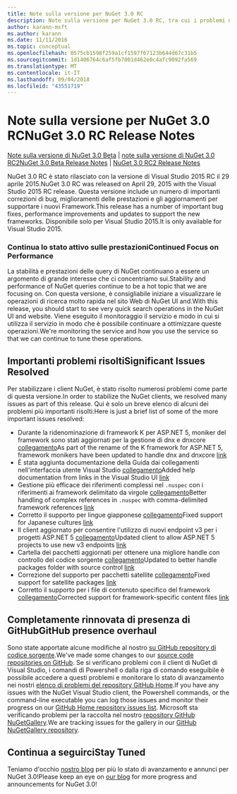 ```yaml
---
title: Note sulla versione per NuGet 3.0 RC
description: Note sulla versione per NuGet 3.0 RC, tra cui i problemi noti, correzioni di bug, funzionalità aggiunte e dcr.
author: karann-msft
ms.author: karann
ms.date: 11/11/2016
ms.topic: conceptual
ms.openlocfilehash: 0575cb1598f259a1cf1597f67123b644d67c31b5
ms.sourcegitcommit: 1d1406764c6af5fb7801d462e0c4afc9092fa569
ms.translationtype: MT
ms.contentlocale: it-IT
ms.lasthandoff: 09/04/2018
ms.locfileid: "43551719"
---
```

# <a name="nuget-30-rc-release-notes"></a><span data-ttu-id="17e7b-103">Note sulla versione per NuGet 3.0 RC</span><span class="sxs-lookup"><span data-stu-id="17e7b-103">NuGet 3.0 RC Release Notes</span></span>

<span data-ttu-id="17e7b-104">[Note sulla versione di NuGet 3.0 Beta](../release-notes/nuget-3.0-beta.md) | [note sulla versione di NuGet 3.0 RC2](../release-notes/nuget-3.0-RC2.md)</span><span class="sxs-lookup"><span data-stu-id="17e7b-104">[NuGet 3.0 Beta Release Notes](../release-notes/nuget-3.0-beta.md) | [NuGet 3.0 RC2 Release Notes](../release-notes/nuget-3.0-RC2.md)</span></span>

<span data-ttu-id="17e7b-105">NuGet 3.0 RC è stato rilasciato con la versione di Visual Studio 2015 RC il 29 aprile 2015.</span><span class="sxs-lookup"><span data-stu-id="17e7b-105">NuGet 3.0 RC was released on April 29, 2015 with the Visual Studio 2015 RC release.</span></span> <span data-ttu-id="17e7b-106">Questa versione include un numero di importanti correzioni di bug, miglioramenti delle prestazioni e gli aggiornamenti per supportare i nuovi Framework.</span><span class="sxs-lookup"><span data-stu-id="17e7b-106">This release has a number of important bug fixes, performance improvements and updates to support the new frameworks.</span></span>  <span data-ttu-id="17e7b-107">Disponibile solo per Visual Studio 2015.</span><span class="sxs-lookup"><span data-stu-id="17e7b-107">It is only available for Visual Studio 2015.</span></span>

### <a name="continued-focus-on-performance"></a><span data-ttu-id="17e7b-108">Continua lo stato attivo sulle prestazioni</span><span class="sxs-lookup"><span data-stu-id="17e7b-108">Continued Focus on Performance</span></span>

<span data-ttu-id="17e7b-109">La stabilità e prestazioni delle query di NuGet continuano a essere un argomento di grande interesse che ci concentriamo sui.</span><span class="sxs-lookup"><span data-stu-id="17e7b-109">Stability and performance of NuGet queries continue to be a hot topic that we are focusing on.</span></span>  <span data-ttu-id="17e7b-110">Con questa versione, è consigliabile iniziare a visualizzare le operazioni di ricerca molto rapida nel sito Web di NuGet UI and.</span><span class="sxs-lookup"><span data-stu-id="17e7b-110">With this release, you should start to see very quick search operations in the NuGet UI and website.</span></span>  <span data-ttu-id="17e7b-111">Viene eseguito il monitoraggio il servizio e modo in cui si utilizza il servizio in modo che è possibile continuare a ottimizzare queste operazioni.</span><span class="sxs-lookup"><span data-stu-id="17e7b-111">We're monitoring the service and how you use the service so that we can continue to tune these operations.</span></span>

## <a name="significant-issues-resolved"></a><span data-ttu-id="17e7b-112">Importanti problemi risolti</span><span class="sxs-lookup"><span data-stu-id="17e7b-112">Significant Issues Resolved</span></span>

<span data-ttu-id="17e7b-113">Per stabilizzare i client NuGet, è stato risolto numerosi problemi come parte di questa versione.</span><span class="sxs-lookup"><span data-stu-id="17e7b-113">In order to stabilize the NuGet clients, we resolved many issues as part of this release.</span></span>  <span data-ttu-id="17e7b-114">Qui è solo un breve elenco di alcuni dei problemi più importanti risolti:</span><span class="sxs-lookup"><span data-stu-id="17e7b-114">Here is just a brief list of some of the more important issues resolved:</span></span>

* <span data-ttu-id="17e7b-115">Durante la ridenominazione di framework K per ASP.NET 5, moniker del framework sono stati aggiornati per la gestione di dnx e dnxcore [collegamento](https://github.com/NuGet/Home/issues/215)</span><span class="sxs-lookup"><span data-stu-id="17e7b-115">As part of the rename of the K framework for ASP.NET 5, framework monikers have been updated to handle dnx and dnxcore [link](https://github.com/NuGet/Home/issues/215)</span></span>
* <span data-ttu-id="17e7b-116">È stata aggiunta documentazione della Guida dai collegamenti nell'interfaccia utente Visual Studio [collegamento](https://github.com/NuGet/Home/issues/232)</span><span class="sxs-lookup"><span data-stu-id="17e7b-116">Added help documentation from links in the Visual Studio UI [link](https://github.com/NuGet/Home/issues/232)</span></span>
* <span data-ttu-id="17e7b-117">Gestione più efficace dei riferimenti complessi nel `.nuspec` con i riferimenti ai framework delimitato da virgole [collegamento](https://github.com/NuGet/Home/issues/276)</span><span class="sxs-lookup"><span data-stu-id="17e7b-117">Better handling of complex references in `.nuspec` with comma-delimited framework references [link](https://github.com/NuGet/Home/issues/276)</span></span>
* <span data-ttu-id="17e7b-118">Corretto il supporto per lingue giapponese [collegamento](https://github.com/NuGet/Home/issues/253)</span><span class="sxs-lookup"><span data-stu-id="17e7b-118">Fixed support for Japanese cultures [link](https://github.com/NuGet/Home/issues/253)</span></span>
* <span data-ttu-id="17e7b-119">Il client aggiornato per consentire l'utilizzo di nuovi endpoint v3 per i progetti ASP.NET 5 [collegamento](https://github.com/NuGet/Home/issues/219)</span><span class="sxs-lookup"><span data-stu-id="17e7b-119">Updated client to allow ASP.NET 5 projects to use new v3 endpoints [link](https://github.com/NuGet/Home/issues/219)</span></span>
* <span data-ttu-id="17e7b-120">Cartella dei pacchetti aggiornati per ottenere una migliore handle con controllo del codice sorgente [collegamento](https://github.com/NuGet/Home/issues/56)</span><span class="sxs-lookup"><span data-stu-id="17e7b-120">Updated to better handle packages folder with source control [link](https://github.com/NuGet/Home/issues/56)</span></span>
* <span data-ttu-id="17e7b-121">Correzione del supporto per pacchetti satellite [collegamento](https://github.com/NuGet/Home/issues/17)</span><span class="sxs-lookup"><span data-stu-id="17e7b-121">Fixed support for satellite packages [link](https://github.com/NuGet/Home/issues/17)</span></span>
* <span data-ttu-id="17e7b-122">Corretto il supporto per i file di contenuto specifico del framework [collegamento](https://github.com/NuGet/Home/issues/18)</span><span class="sxs-lookup"><span data-stu-id="17e7b-122">Corrected support for framework-specific content files [link](https://github.com/NuGet/Home/issues/18)</span></span>

## <a name="github-presence-overhaul"></a><span data-ttu-id="17e7b-123">Completamente rinnovata di presenza di GitHub</span><span class="sxs-lookup"><span data-stu-id="17e7b-123">GitHub presence overhaul</span></span>

<span data-ttu-id="17e7b-124">Sono state apportate alcune modifiche al nostro [su GitHub repository di codice sorgente](http://github.com/nuget/home).</span><span class="sxs-lookup"><span data-stu-id="17e7b-124">We've made some changes to our [source code repositories on GitHub](http://github.com/nuget/home).</span></span>  <span data-ttu-id="17e7b-125">Se si verificano problemi con il client di NuGet di Visual Studio, i comandi di Powershell o dalla riga di comando eseguibile è possibile accedere a questi problemi e monitorare lo stato di avanzamento nei nostri [elenco di problemi del repository GitHub Home](http://github.com/nuget/home/issues).</span><span class="sxs-lookup"><span data-stu-id="17e7b-125">If you have any issues with the NuGet Visual Studio client, the Powershell commands, or the command-line executable you can log those issues and monitor their progress on our [GitHub Home repository issues list](http://github.com/nuget/home/issues).</span></span>  <span data-ttu-id="17e7b-126">Microsoft sta verificando problemi per la raccolta nel nostro [repository GitHub NuGetGallery](http://github.com/nuget/NuGetGallery/issues).</span><span class="sxs-lookup"><span data-stu-id="17e7b-126">We are tracking issues for the gallery in our [GitHub NuGetGallery repository](http://github.com/nuget/NuGetGallery/issues).</span></span>


## <a name="stay-tuned"></a><span data-ttu-id="17e7b-127">Continua a seguirci</span><span class="sxs-lookup"><span data-stu-id="17e7b-127">Stay Tuned</span></span>

<span data-ttu-id="17e7b-128">Teniamo d'occhio [nostro blog](http://blog.nuget.org) per più lo stato di avanzamento e annunci per NuGet 3.0!</span><span class="sxs-lookup"><span data-stu-id="17e7b-128">Please keep an eye on [our blog](http://blog.nuget.org) for more progress and announcements for NuGet 3.0!</span></span>